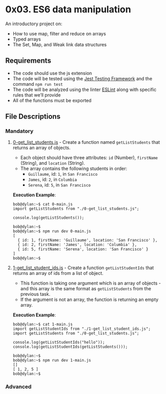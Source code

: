 # 0x03. ES6 data manipulation
An introductory project on:
- How to use map, filter and reduce on arrays
- Typed arrays
- The Set, Map, and Weak link data structures

## Requirements
- The code should use the js extension
- The code will be tested using the [Jest Testing Framework](https://jestjs.io/) and the command `npm run test`
- The code will be analyzed using the linter [ESLint](https://eslint.org/) along with specific rules that we’ll provide
- All of the functions must be exported

## File Descriptions
### Mandatory
1. [0-get_list_students.js](./0-get_list_students.js) - Create a function named `getListStudents` that returns an array of objects.
	- Each object should have three attributes: `id` (Number), `firstName` (String), and `location` (String).
	- The array contains the following students in order:
		- `Guillaume`, id: `1`, in `San Francisco`
		- `James`, id: `2`, in `Columbia`
		- `Serena`, id: `5`, in `San Francisco`

	**Execution Example**:
	```
	bob@dylan:~$ cat 0-main.js
	import getListStudents from "./0-get_list_students.js";

	console.log(getListStudents());

	bob@dylan:~$ 
	bob@dylan:~$ npm run dev 0-main.js 
	[
	  { id: 1, firstName: 'Guillaume', location: 'San Francisco' },
	  { id: 2, firstName: 'James', location: 'Columbia' },
	  { id: 5, firstName: 'Serena', location: 'San Francisco' }
	]
	bob@dylan:~$ 
	```
2. [1-get_list_student_ids.js](./1-get_list_student_ids.js) - Create a function `getListStudentIds` that returns an array of ids from a list of object.
	- This function is taking one argument which is an array of objects - and this array is the same format as `getListStudents` from the previous task.
	- If the argument is not an array, the function is returning an empty array.

	**Execution Example**:
	```
	bob@dylan:~$ cat 1-main.js
	import getListStudentIds from "./1-get_list_student_ids.js";
	import getListStudents from "./0-get_list_students.js";

	console.log(getListStudentIds("hello"));
	console.log(getListStudentIds(getListStudents()));

	bob@dylan:~$ 
	bob@dylan:~$ npm run dev 1-main.js 
	[]
	[ 1, 2, 5 ]
	bob@dylan:~$ 
	```

### Advanced
